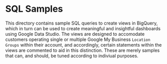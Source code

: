 # SQL Samples

This directory contains sample SQL queries to create views in BigQuery, which in turn can be used to create meaningful and insightful dashboards using Google Data Studio. The views are designed to accomodate customers operating single or multiple Google My Business `Location Groups` within their account, and accordingly, certain statements within the views are commented to aid in this distinction. These are merely samples that can, and should, be tuned according to indiviual purposes.
